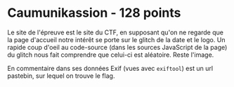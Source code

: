 # Caumunikassion - 128 points

Le site de l'épreuve est le site du CTF, en supposant qu'on ne regarde que la page d'accueil notre intérêt se porte sur le glitch de la date et le logo. Un rapide coup d'oeil au code-source (dans les sources JavaScript de la page) du glitch nous fait comprendre que celui-ci est aléatoire. Reste l'image.

En commentaire dans ses données Exif (vues avec `exiftool`) est un url pastebin, sur lequel on trouve le flag.